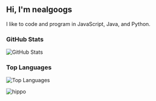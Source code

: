 ## Hi, I'm nealgoogs
I like to code and program in JavaScript, Java, and Python.


### GitHub Stats
![GitHub Stats](https://github-readme-stats.vercel.app/api?username=nealgoogs&show_icons=true&theme=default)

### Top Languages
![Top Languages](https://github-readme-stats.vercel.app/api/top-langs/?username=nealgoogs&layout=compact&theme=default)

![hippo](https://giphy.com/gifs/leagueoflegends-jvGRCV7wOiO38GYzea.gif)


